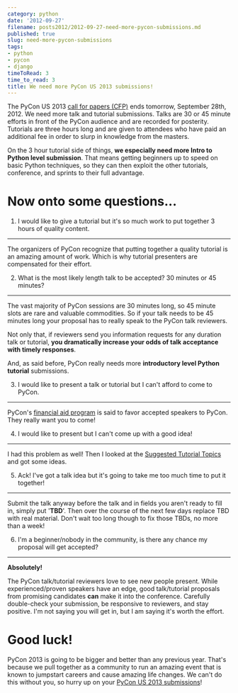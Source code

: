 ```yaml
---
category: python
date: '2012-09-27'
filename: posts2012/2012-09-27-need-more-pycon-submissions.md
published: true
slug: need-more-pycon-submissions
tags:
- python
- pycon
- django
timeToRead: 3
time_to_read: 3
title: We need more PyCon US 2013 submissions!
---
```


The PyCon US 2013 [call for papers
(CFP)](https://us.pycon.org/2013/speaking/cfp/) ends tomorrow, September
28th, 2012. We need more talk and tutorial submissions. Talks are 30 or
45 minute efforts in front of the PyCon audience and are recorded for
posterity. Tutorials are three hours long and are given to attendees who
have paid an additional fee in order to slurp in knowledge from the
masters.

On the 3 hour tutorial side of things, **we especially need more Intro
to Python level submission**. That means getting beginners up to speed
on basic Python techniques, so they can then exploit the other
tutorials, conference, and sprints to their full advantage.

Now onto some questions...
===========================

1. I would like to give a tutorial but it's so much work to put together 3 hours of quality content.
-----------------------------------------------------------------------------------------------------

The organizers of PyCon recognize that putting together a quality
tutorial is an amazing amount of work. Which is why tutorial presenters
are compensated for their effort.

2. What is the most likely length talk to be accepted? 30 minutes or 45 minutes?
--------------------------------------------------------------------------------

The vast majority of PyCon sessions are 30 minutes long, so 45 minute
slots are rare and valuable commodities. So if your talk needs to be 45
minutes long your proposal has to really speak to the PyCon talk
reviewers.

Not only that, if reviewers send you information requests for any
duration talk or tutorial, **you dramatically increase your odds of talk
acceptance with timely responses**.

And, as said before, PyCon really needs more **introductory level Python
tutorial** submissions.

3. I would like to present a talk or tutorial but I can't afford to come to PyCon.
-----------------------------------------------------------------------------------

PyCon's [financial aid
program](https://docs.google.com/spreadsheet/viewform?fromEmail=true&formkey=dGt4Z0dsY052VERJem4xUUFVQW9uQVE6MQ)
is said to favor accepted speakers to PyCon. They really want you to
come!

4. I would like to present but I can't come up with a good idea!
-----------------------------------------------------------------

I had this problem as well! Then I looked at the [Suggested Tutorial
Topics](https://us.pycon.org/2013/tutorials/suggested_topics_2012/) and
got some ideas.

5. Ack! I've got a talk idea but it's going to take me too much time to put it together!
------------------------------------------------------------------------------------------

Submit the talk anyway before the talk and in fields you aren't ready
to fill in, simply put '**TBD**'. Then over the course of the next few
days replace TBD with real material. Don't wait too long though to fix
those TBDs, no more than a week!

6. I'm a beginner/nobody in the community, is there any chance my proposal will get accepted?
----------------------------------------------------------------------------------------------

**Absolutely!**

The PyCon talk/tutorial reviewers love to see new people present. While
experienced/proven speakers have an edge, good talk/tutorial proposals
from promising candidates **can** make it into the conference. Carefully
double-check your submission, be responsive to reviewers, and stay
positive. I'm not saying you will get in, but I am saying it's worth
the effort.

Good luck!
==========

PyCon 2013 is going to be bigger and better than any previous year.
That's because we pull together as a community to run an amazing event
that is known to jumpstart careers and cause amazing life changes. We
can't do this without you, so hurry up on your [PyCon US 2013
submissions](https://us.pycon.org/2013/speaking/cfp/)!
